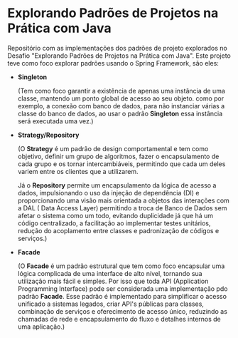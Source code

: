 # Explorando Padrões de Projetos na Prática com Java

Repositório com as implementações dos padrões de projeto explorados no Desafio "Explorando Padrões de Projetos na Prática com Java". Este projeto teve como foco explorar padrões usando o Spring Framework, são eles:
- **Singleton**

  (Tem como foco garantir a existência de apenas uma instância de uma classe, mantendo um ponto global de acesso ao seu objeto.  como por exemplo, a conexão com banco de dados, para não instanciar várias a classe do banco de dados, ao usar o padrão **Singleton** essa instância será executada uma vez.)

- **Strategy/Repository**

  (O **Strategy**  é um padrão de design comportamental e tem como objetivo, definir um grupo de algoritmos, fazer o encapsulamento de cada grupo e os tornar intercambiáveis, permitindo que cada um deles variem entre os clientes que a utilizarem.

  Já o **Repository** permite um encapsulamento da lógica de acesso a dados, impulsionando o uso da injeção de dependência (DI) e proporcionando uma visão mais orientada a objetos das interações com a DAL ( Data Access Layer) permitindo a troca de Banco de Dados sem afetar o sistema como um todo, evitando duplicidade já que há um código centralizado, a facilitação ao implementar testes unitários, redução do acoplamento entre classes e padronização de códigos e serviços.)

- **Facade**

  (O **Facade** é um padrão estrutural que tem como foco encapsular uma lógica complicada de uma interface de alto nível, tornando sua utilização mais fácil e simples. Por isso que toda API (Application Programming Interface) pode ser considerada uma implementação pdo padrão **Facade**. Esse padrão é implementado para simplificar o acesso unificado a sistemas legados, criar API's públicas para classes, combinação de serviços e oferecimento de acesso único, reduzindo as chamadas de rede e encapsulamento do fluxo e detalhes internos de uma aplicação.)
